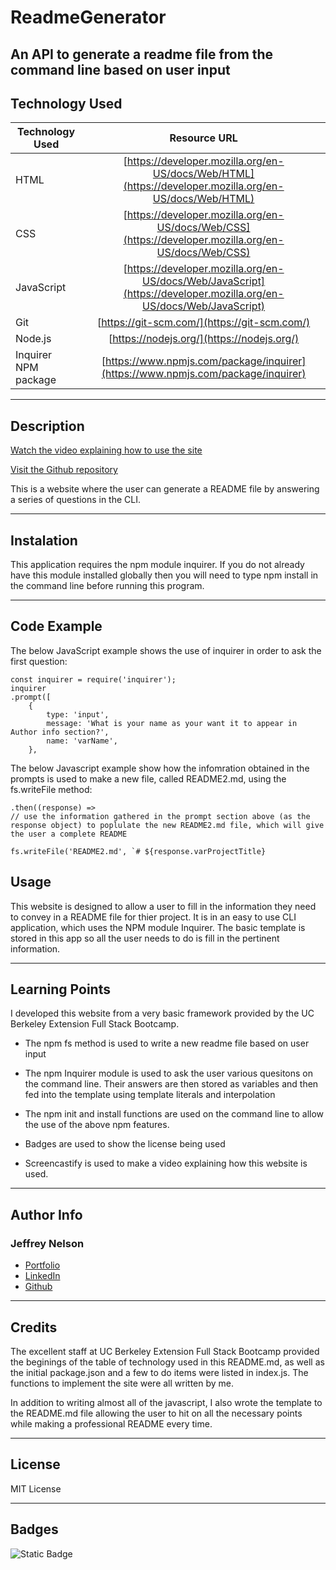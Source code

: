 # ReadmeGenerator
An API to generate a readme file from the command line based on user input
---

## Technology Used 

| Technology Used         | Resource URL           | 
| ------------- |:-------------:| 
| HTML    | [https://developer.mozilla.org/en-US/docs/Web/HTML](https://developer.mozilla.org/en-US/docs/Web/HTML) | 
| CSS     | [https://developer.mozilla.org/en-US/docs/Web/CSS](https://developer.mozilla.org/en-US/docs/Web/CSS)      |
| JavaScript     | [https://developer.mozilla.org/en-US/docs/Web/JavaScript](https://developer.mozilla.org/en-US/docs/Web/JavaScript)      |   
| Git | [https://git-scm.com/](https://git-scm.com/)     |    
| Node.js | [https://nodejs.org/](https://nodejs.org/)     |
| Inquirer NPM package | [https://www.npmjs.com/package/inquirer](https://www.npmjs.com/package/inquirer)     |

---

## Description

[Watch the video explaining how to use the site](https://watch.screencastify.com/v/NGn5JZsM3BdQam62lCli)

[Visit the Github repository](https://github.com/Jeffreydne/ReadmeGenerator)

This is a website where the user can generate a README file by answering a series of questions in the CLI. 

---

## Instalation

This application requires the npm module inquirer. If you do not already have this module installed globally then you will need to type npm install in the command line before running this program.  


---

## Code Example

The below JavaScript example shows the use of inquirer in order to ask the first question:

```JS
const inquirer = require('inquirer');
inquirer
.prompt([
    {
        type: 'input',
        message: 'What is your name as your want it to appear in Author info section?',
        name: 'varName',
    },
```
The below Javascript example show how the infomration obtained in the prompts is used to make a new file, called README2.md, using the fs.writeFile method: 

```JS
.then((response) => 
// use the information gathered in the prompt section above (as the response object) to poplulate the new README2.md file, which will give the user a complete README

fs.writeFile('README2.md', `# ${response.varProjectTitle}

```
## Usage

This website is designed to allow a user to fill in the information they need to convey in a README file for thier project. It is in an easy to use CLI application, which uses the NPM module Inquirer. The basic template is stored in this app so all the user needs to do is fill in the pertinent information. 

---

## Learning Points

I developed this website from a very basic framework provided by the UC Berkeley Extension Full Stack Bootcamp. 

* The npm fs method is used to write a new readme file based on user input

*  The npm Inquirer module is used to ask the user various quesitons on the command line. Their answers are then stored as variables and then fed into the template using template literals and interpolation

*  The npm init and install functions are used on the command line to allow the use of the above npm features. 

*  Badges are used to show the license being used

*  Screencastify is used to make a video explaining how this website is used. 

---

## Author Info

### Jeffrey Nelson


* [Portfolio](https://jeffreydne.github.io/Jeff-Nelson-Portfolio/)
* [LinkedIn](https://www.linkedin.com/in/jeffrey-nelson13/)
* [Github](https://github.com/Jeffreydne)

---
## Credits

 The excellent staff at UC Berkeley Extension Full Stack Bootcamp provided the beginings of the table of technology used in this README.md, as well as the initial package.json and a few to do items were listed in index.js. The functions to implement the site were all written by me. 
 
 In addition to writing almost all of the javascript, I also wrote the template to the README.md file allowing the user to hit on all the necessary points while making a professional README every time.

---

## License

MIT License

---

## Badges
![Static Badge](https://img.shields.io/badge/License-MIT_License-blue)
